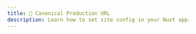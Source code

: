```yaml
---
title: 🔨 Canonical Production URL
description: Learn how to set site config in your Nuxt app.
---
```

